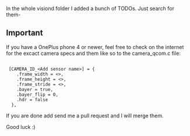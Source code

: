 In the whole visiond folder I added a bunch of TODOs. Just search for them-
## Important

If you have a OnePlus phone 4 or newer, feel free to check on the internet for the excact camera specs and them like so to the camera_qcom.c file:

```

 [CAMERA_ID_<Add sensor name>] = {
    .frame_width = <>,
    .frame_height = <>,
    .frame_stride = <>,
    .bayer = true,
    .bayer_flip = 0,
    .hdr = false
  },

```

If you are done add send me a pull request and I will merge them. 

Good luck :) 

